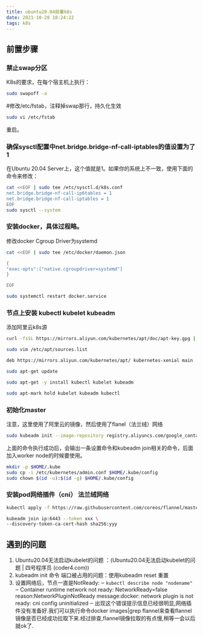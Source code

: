 ```yaml
---
title: ubuntu20.04部署k8s
date: 2021-10-28 18:24:22
tags: k8s
---
```


## 前置步骤
### 禁止swap分区
K8s的要求，在每个宿主机上执行：
```sh
sudo swapoff -a
```
#修改/etc/fstab，注释掉swap那行，持久化生效
```sh
sudo vi /etc/fstab
```
重启。

### 确保sysctl配置中net.bridge.bridge-nf-call-iptables的值设置为了1
<!--more-->
在Ubuntu 20.04 Server上，这个值就是1。如果你的系统上不一致，使用下面的命令来修改：
```sh
cat <<EOF | sudo tee /etc/sysctl.d/k8s.conf
net.bridge.bridge-nf-call-ip6tables = 1
net.bridge.bridge-nf-call-iptables = 1
EOF
sudo sysctl --system
```

### 安装docker，具体过程略。
   修改docker Cgroup Driver为systemd
```sh
cat <<EOF | sudo tee /etc/docker/daemon.json

{
"exec-opts":["native.cgroupdriver=systemd"]
}

EOF

sudo systemctl restart docker.service
```
### 节点上安装  kubectl kubelet kubeadm

添加阿里云k8s源

```sh
curl -fsSL https://mirrors.aliyun.com/kubernetes/apt/doc/apt-key.gpg | sudo apt-key add -

sudo vim /etc/apt/sources.list

deb https://mirrors.aliyun.com/kubernetes/apt/ kubernetes-xenial main

sudo apt-get update

sudo apt-get -y install kubectl kubelet kubeadm

sudo apt-mark hold kubelet kubeadm kubectl
```
### 初始化master
注意，这里使用了阿里云的镜像，然后使用了flanel（法兰绒）网络
```sh
sudo kubeadm init --image-repository registry.aliyuncs.com/google_containers --apiserver-advertise-address="其他节点可连接的ip地址" --pod-network-cidr=10.244.0.0/16
```



上面的命令执行成功后，会输出一条设置命令和kubeadm join相关的命令，后面加入worker node的时候要使用。
```sh
mkdir -p $HOME/.kube
sudo cp -i /etc/kubernetes/admin.conf $HOME/.kube/config
sudo chown $(id -u):$(id -g) $HOME/.kube/config
```
### 安装pod网络插件（cni） 法兰绒网络
```sh
kubectl apply -f https://raw.githubusercontent.com/coreos/flannel/master/Documentation/kube-flannel.yml

kubeadm join ip:6443 --token xxx \
--discovery-token-ca-cert-hash sha256:yyy
```

## 遇到的问题
1. Ubuntu20.04无法启动kubelet的问题 ：(Ubuntu20.04无法启动kubelet的问题 | 四号程序员 (coder4.com))
2. kubeadm init 命令 端口被占用的问题：使用kubeadm reset 重置
3. 设置网络后，节点一直是NotReady:
  ‒ ```kubectl describe node "nodename"```
  ‒ Container runtime network not ready: NetworkReady=false reason:NetworkPluginNotReady message:docker: network plugin is not ready: cni config uninitialized
  ‒ 出现这个错误提示信息已经很明显,网络插件没有准备好.我们可以执行命令docker images|grep flannel来查看flannel镜像是否已经成功拉取下来.经过排查,flannel镜像拉取的有点慢,稍等一会以后就ok了.